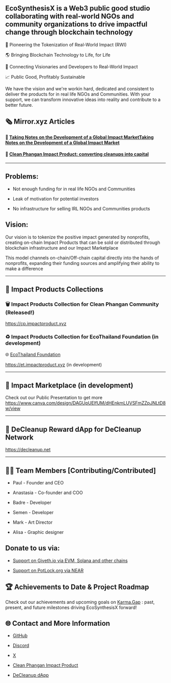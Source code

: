 ## EcoSynthesisX is a Web3 public good studio collaborating with real-world NGOs and community organizations to drive impactful change through blockchain technology

🌱 Pioneering the Tokenization of Real-World Impact (RWI)

🌎 Bringing Blockchain Technology to Life, for Life

🤝 Connecting Visionaries and Developers to Real-World Impact

📈 Public Good, Profitably Sustainable

We have the vision and we're workin hard, dedicated and consistent to deliver the products for in real life NGOs and Communities. With your support, we can transform innovative ideas into reality and contribute to a better future.

## 🗞️ Mirror.xyz Articles

#### 📕 [Taking Notes on the Development of a Global Impact MarketTaking Notes on the Development of a Global Impact Market](https://mirror.xyz/ecosynthesisx.eth/zOdeuaeFfJUFScZZKu1OGF7cWCiRgUHQSGE-14cf8fo)

#### 📗 [Clean Phangan Impact Product: converting cleanups into capital](https://mirror.xyz/ecosynthesisx.eth/lBc13WGdIsnOI5t6w0AMcjWL_mqx9kFR0548Ft14ptM)

----------------------------------------
## Problems: 

* Not enough funding for in real life NGOs and Communities

* Leak of motivation for potential investors

* No infrastructure for selling IRL NGOs and Communities products

## Vision:

Our vision is to tokenize the positive impact generated by nonprofits, creating on-chain Impact Products that can be sold or distributed through blockchain infrastructure and our Impact Marketplace

This model channels on-chain/Off-chain capital directly into the hands of nonprofits, expanding their funding sources and amplifying their ability to make a difference

------------------------------------
## 🌟 Impact Products Collections 

### 🗑️ Impact Products Collection for Clean Phangan Community (Released!)


https://cp.impactproduct.xyz


### ♻️ Impact Products Collection for EcoThailand Foundation (in development)

🌐 [EcoThailand Foundation](https://ecothailand.org)

https://et.impactproduct.xyz (in development)

----------------------------



## 🌟 Impact Marketplace (in development)

Check out our Public Presentation to get more https://www.canva.com/design/DAGUpUElfUM/dHEnkmLUVSFmZZpJNLtD8w/view

----------------------------



## 🧹 DeCleanup Reward dApp for DeCleanup Network

https://decleanup.net

-----------------------------

## 👩‍🔬 Team Members [Contributing/Contributed]

- Paul - Founder and CEO

- Anastasia - Co-founder and COO

- Badre - Developer

- Semen - Developer

- Mark - Art Director

- Alisa - Graphic designer


## Donate to us via:

- [Support on Giveth.io via EVM, Solana and other chains](https://giveth.io/project/ecosynthesisx-empowering-change-with-blockchain)

- [Support on PotLock.org via NEAR](https://app.potlock.org/?tab=project&projectId=ecosynthesisx.near&referrerId=paul_burg.near)



## 🏆 Achievements to Date & Project Roadmap

Check out our achievements and upcoming goals on [Karma.Gap](https://gap.karmahq.xyz/project/ecosynthesisx-irl-impact--web3-for-better-future) : past, present, and future milestones driving EcoSynthesisX forward! 


## 🌐 Contact and More Information

- [GitHub](https://github.com/EcoSynthesisX)

- [Discord](https://discord.gg/EcoSynthesisX)

- [X](https://twitter.com/EcoSynthesisX)

- [Clean Phangan Impact Product](https://cp.impactproduct.xyz)

- [DeCleanup dApp](https://decleanup.net/)

